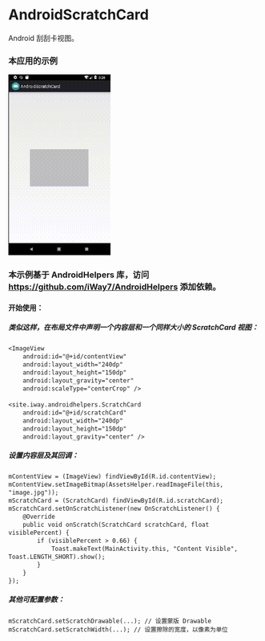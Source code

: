 # AndroidScratchCard
Android 刮刮卡视图。

### 本应用的示例

![image](https://github.com/iWay7/AndroidScratchCard/blob/master/sample.gif)   

### 本示例基于 AndroidHelpers 库，访问 https://github.com/iWay7/AndroidHelpers 添加依赖。

#### 开始使用：
##### 类似这样，在布局文件中声明一个内容层和一个同样大小的 ScratchCard 视图：
```
<ImageView
    android:id="@+id/contentView"
    android:layout_width="240dp"
    android:layout_height="150dp"
    android:layout_gravity="center"
    android:scaleType="centerCrop" />

<site.iway.androidhelpers.ScratchCard
    android:id="@+id/scratchCard"
    android:layout_width="240dp"
    android:layout_height="150dp"
    android:layout_gravity="center" />
```

##### 设置内容层及其回调：
```
mContentView = (ImageView) findViewById(R.id.contentView);
mContentView.setImageBitmap(AssetsHelper.readImageFile(this, "image.jpg"));
mScratchCard = (ScratchCard) findViewById(R.id.scratchCard);
mScratchCard.setOnScratchListener(new OnScratchListener() {
    @Override
    public void onScratch(ScratchCard scratchCard, float visiblePercent) {
        if (visiblePercent > 0.66) {
            Toast.makeText(MainActivity.this, "Content Visible", Toast.LENGTH_SHORT).show();
        }
    }
});
```

##### 其他可配置参数：
```
mScratchCard.setScratchDrawable(...); // 设置蒙版 Drawable
mScratchCard.setScratchWidth(...); // 设置擦除的宽度，以像素为单位
```
